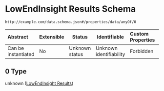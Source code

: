 # LowEndInsight Results Schema

```txt
http://example.com/data.schema.json#/properties/data/anyOf/0
```




| Abstract            | Extensible | Status         | Identifiable            | Custom Properties | Additional Properties | Access Restrictions | Defined In                                                                        |
| :------------------ | ---------- | -------------- | ----------------------- | :---------------- | --------------------- | ------------------- | --------------------------------------------------------------------------------- |
| Can be instantiated | No         | Unknown status | Unknown identifiability | Forbidden         | Allowed               | none                | [data.schema.json\*](../../out/schema/v1/data.schema.json "open original schema") |

## 0 Type

unknown ([LowEndInsight Results](data-properties-lowendinsight-analysis-data-anyof-lowendinsight-results.md))
